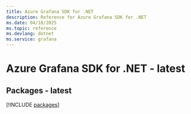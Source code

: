 ```yaml
---
title: Azure Grafana SDK for .NET
description: Reference for Azure Grafana SDK for .NET
ms.date: 04/18/2025
ms.topic: reference
ms.devlang: dotnet
ms.service: grafana
---
```

# Azure Grafana SDK for .NET - latest
## Packages - latest
[!INCLUDE [packages](grafana-index.md)]
